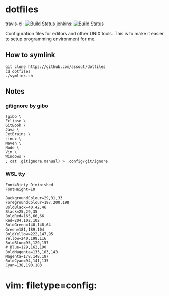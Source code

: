 # dotfiles

travis-ci: [![Build Status](https://travis-ci.org/assout/dotfiles.svg)](https://travis-ci.org/assout/dotfiles)
jenkins: [![Build Status](https://jenkins-assout.rhcloud.com/buildStatus/icon?job=dotfiles-statistics)](https://jenkins-assout.rhcloud.com/job/dotfiles-statistics/)

Configuration files for editors and other UNIX tools. This is to make it easier to setup programming environment for me.

## How to symlink

    git clone https://github.com/assout/dotfiles
    cd dotfiles
    ./symlink.sh

## Notes

### gitignore by gibo

    (gibo \
    Eclipse \
    GitBook \
    Java \
    JetBrains \
    Linux \
    Maven \
    Node \
    Vim \
    Windows \
    ; cat .gitignore.manual) > .config/git/ignore

### WSL tty

    Font=Ricty Diminished
    FontHeight=10

    BackgroundColour=29,31,33
    ForegroundColour=197,200,198
    BoldBlack=40,42,46
    Black=25,29,35
    BoldRed=165,66,66
    Red=204,102,102
    BoldGreen=140,148,64
    Green=181,189,104
    BoldYellow=222,147,95
    Yellow=240,198,116
    BoldBlue=95,129,157
    # Blue=129,162,190
    BoldMagenta=133,103,143
    Magenta=178,148,187
    BoldCyan=94,141,135
    Cyan=138,190,183

# vim: filetype=config:
